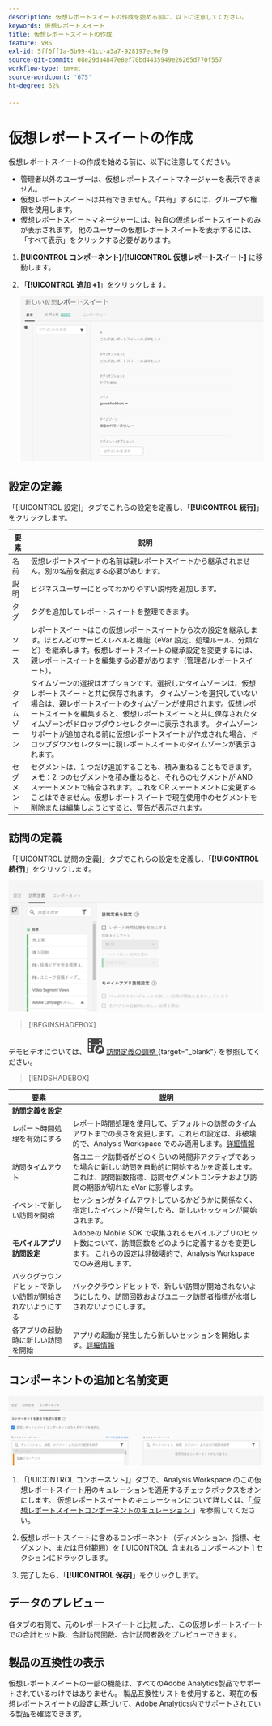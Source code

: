 ```yaml
---
description: 仮想レポートスイートの作成を始める前に、以下に注意してください。
keywords: 仮想レポートスイート
title: 仮想レポートスイートの作成
feature: VRS
exl-id: 5ff6ff1a-5b99-41cc-a3a7-928197ec9ef9
source-git-commit: 08e29da4847e8ef70bd4435949e26265d770f557
workflow-type: tm+mt
source-wordcount: '675'
ht-degree: 62%

---
```


# 仮想レポートスイートの作成

仮想レポートスイートの作成を始める前に、以下に注意してください。

* 管理者以外のユーザーは、仮想レポートスイートマネージャーを表示できません。
* 仮想レポートスイートは共有できません。「共有」するには、グループや権限を使用します。
* 仮想レポートスイートマネージャーには、独自の仮想レポートスイートのみが表示されます。 他のユーザーの仮想レポートスイートを表示するには、「すべて表示」をクリックする必要があります。

1. **[!UICONTROL コンポーネント]**/**[!UICONTROL 仮想レポートスイート]** に移動します。
1. 「**[!UICONTROL 追加 +]**」をクリックします。

   ![](assets/new_vrs.png)

## 設定の定義

「[!UICONTROL 設定]」タブでこれらの設定を定義し、「**[!UICONTROL 続行]**」をクリックします。

| 要素 | 説明 |
| --- |--- |
| 名前 | 仮想レポートスイートの名前は親レポートスイートから継承されません。別の名前を指定する必要があります。 |
| 説明 | ビジネスユーザーにとってわかりやすい説明を追加します。 |
| タグ | タグを追加してレポートスイートを整理できます。 |
| ソース | レポートスイートはこの仮想レポートスイートから次の設定を継承します。ほとんどのサービスレベルと機能（eVar 設定、処理ルール、分類など）を継承します。仮想レポートスイートの継承設定を変更するには、親レポートスイートを編集する必要があります（管理者/レポートスイート）。 |
| タイムゾーン | タイムゾーンの選択はオプションです。選択したタイムゾーンは、仮想レポートスイートと共に保存されます。 タイムゾーンを選択していない場合は、親レポートスイートのタイムゾーンが使用されます。仮想レポートスイートを編集すると、仮想レポートスイートと共に保存されたタイムゾーンがドロップダウンセレクターに表示されます。 タイムゾーンサポートが追加される前に仮想レポートスイートが作成された場合、ドロップダウンセレクターに親レポートスイートのタイムゾーンが表示されます。 |
| セグメント | セグメントは、1 つだけ追加することも、積み重ねることもできます。メモ：2 つのセグメントを積み重ねると、それらのセグメントが AND ステートメントで結合されます。これを OR ステートメントに変更することはできません。仮想レポートスイートで現在使用中のセグメントを削除または編集しようとすると、警告が表示されます。 |

## 訪問の定義

「[!UICONTROL 訪問の定義]」タブでこれらの設定を定義し、「**[!UICONTROL 続行]**」をクリックします。

![](assets/visit-definition.png)


>[!BEGINSHADEBOX]

デモビデオについては、![VideoCheckedOut](/help/assets/icons/VideoCheckedOut.svg) [ 訪問定義の調整 ](https://video.tv.adobe.com/v/23545?quality=12&learn=on){target="_blank"} を参照してください。

>[!ENDSHADEBOX]

| 要素 | 説明 |
| --- |--- |
| **訪問定義を設定** |  |
| レポート時間処理を有効にする | レポート時間処理を使用して、デフォルトの訪問のタイムアウトまでの長さを変更します。これらの設定は、非破壊的で、Analysis Workspace でのみ適用します。[詳細情報](/help/components/vrs/vrs-report-time-processing.md) |
| 訪問タイムアウト | 各ユニーク訪問者がどのくらいの時間非アクティブであった場合に新しい訪問を自動的に開始するかを定義します。これは、訪問回数指標、訪問セグメントコンテナおよび訪問の期限が切れた eVar に影響します。 |
| イベントで新しい訪問を開始 | セッションがタイムアウトしているかどうかに関係なく、指定したイベントが発生したら、新しいセッションが開始されます。 |
| **モバイルアプリ訪問設定** | Adobeの Mobile SDK で収集されるモバイルアプリのヒット数について、訪問回数をどのように定義するかを変更します。 これらの設定は非破壊的で、Analysis Workspaceでのみ適用します。 |
| バックグラウンドヒットで新しい訪問が開始されないようにする | バックグラウンドヒットで、新しい訪問が開始されないようにしたり、訪問回数およびユニーク訪問者指標が水増しされないようにします。 |
| 各アプリの起動時に新しい訪問を開始 | アプリの起動が発生したら新しいセッションを開始します。[詳細情報](/help/components/vrs/vrs-mobile-visit-processing.md) |

## コンポーネントの追加と名前変更

![](assets/components.png)

1. 「[!UICONTROL コンポーネント]」タブで、Analysis Workspace のこの仮想レポートスイート用のキュレーションを適用するチェックボックスをオンにします。
仮想レポートスイートのキュレーションについて詳しくは、「[ 仮想レポートスイートコンポーネントのキュレーション ](https://experienceleague.adobe.com/docs/analytics/components/virtual-report-suites/vrs-components.html?lang=ja#virtual-report-suites)」を参照してください。

1. 仮想レポートスイートに含めるコンポーネント（ディメンション、指標、セグメント、または日付範囲）を [!UICONTROL &#x200B; 含まれるコンポーネント &#x200B;] セクションにドラッグします。

1. 完了したら、「**[!UICONTROL 保存]**」をクリックします。

## データのプレビュー

各タブの右側で、元のレポートスイートと比較した、この仮想レポートスイートでの合計ヒット数、合計訪問回数、合計訪問者数をプレビューできます。

## 製品の互換性の表示

仮想レポートスイートの一部の機能は、すべてのAdobe Analytics製品でサポートされているわけではありません。 製品互換性リストを使用すると、現在の仮想レポートスイートの設定に基づいて、Adobe Analytics内でサポートされている製品を確認できます。
